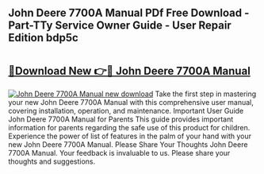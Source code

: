 ## John Deere 7700A Manual PDf Free Download - Part-TTy Service Owner Guide - User Repair Edition bdp5c

# <h2><a href="http://bc93350.oget.top/?id=John+Deere+7700A+Manual">🔗Download New 👉🔴 John Deere 7700A Manual</a></h2>

[![John Deere 7700A Manual new download](https://i.imgur.com/5g1atiW.png)](http://bc93350.oget.top/?id=John+Deere+7700A+Manual)
Take the first step in mastering your new John Deere 7700A Manual with this comprehensive user manual, covering installation, operation, and maintenance. Important User Guide John Deere 7700A Manual for Parents This guide provides important information for parents regarding the safe use of this product for children. Experience the power of list of features in the palm of your hand with your new John Deere 7700A Manual. Please Share Your Thoughts John Deere 7700A Manual. Your feedback is invaluable to us. Please share your thoughts and suggestions.
